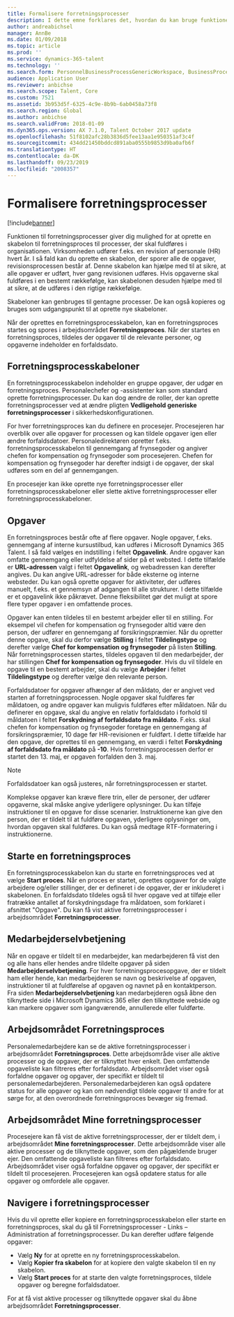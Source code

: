 ```yaml
---
title: Formalisere forretningsprocesser
description: I dette emne forklares det, hvordan du kan bruge funktionen til forretningsprocesser til at oprette en skabelon til forretningsproces til processer, der skal fuldføres inden for organisationen.
author: andreabichsel
manager: AnnBe
ms.date: 01/09/2018
ms.topic: article
ms.prod: ''
ms.service: dynamics-365-talent
ms.technology: ''
ms.search.form: PersonnelBusinessProcessGenericWorkspace, BusinessProcessGenericTemplateListpage, BusinessProcessGenericMyTemplates, BusinessProcessGroupAssignment
audience: Application User
ms.reviewer: anbichse
ms.search.scope: Talent, Core
ms.custom: 7521
ms.assetid: 3b953d5f-6325-4c9e-8b9b-6ab0458a73f8
ms.search.region: Global
ms.author: anbichse
ms.search.validFrom: 2018-01-09
ms.dyn365.ops.version: AX 7.1.0, Talent October 2017 update
ms.openlocfilehash: 51f8102afc28b3836d5fee13aa1e950351af3c4f
ms.sourcegitcommit: 434dd21450bddcd891aba0555b9853d9ba0afb6f
ms.translationtype: HT
ms.contentlocale: da-DK
ms.lasthandoff: 09/23/2019
ms.locfileid: "2008357"
---
```

# <a name="formalize-business-processes"></a>Formalisere forretningsprocesser

[!include[banner](includes/banner.md)]

Funktionen til forretningsprocesser giver dig mulighed for at oprette en skabelon til forretningsproces til processer, der skal fuldføres i organisationen. Virksomheden udfører f.eks. en revision af personale (HR) hvert år. I så fald kan du oprette en skabelon, der sporer alle de opgaver, revisionsprocessen består af. Denne skabelon kan hjælpe med til at sikre, at alle opgaver er udført, hver gang revisionen udføres. Hvis opgaverne skal fuldføres i en bestemt rækkefølge, kan skabelonen desuden hjælpe med til at sikre, at de udføres i den rigtige rækkefølge.

Skabeloner kan genbruges til gentagne processer. De kan også kopieres og bruges som udgangspunkt til at oprette nye skabeloner.

Når der oprettes en forretningsprocesskabelon, kan en forretningsproces startes og spores i arbejdsområdet **Forretningsproces**. Når der startes en forretningsproces, tildeles der opgaver til de relevante personer, og opgaverne indeholder en forfaldsdato.

## <a name="business-process-templates"></a>Forretningsprocesskabeloner
En forretningsprocesskabelon indeholder en gruppe opgaver, der udgør en forretningsproces. Personalechefer og -assistenter kan som standard oprette forretningsprocesser. Du kan dog ændre de roller, der kan oprette forretningsprocesser ved at ændre pligten **Vedligehold generiske forretningsprocesser** i sikkerhedskonfigurationen.

For hver forretningsproces kan du definere en procesejer. Procesejeren har overblik over alle opgaver for processen og kan tildele opgaver igen eller ændre forfaldsdatoer. Personaledirektøren opretter f.eks. forretningsprocesskabelon til gennemgang af frynsegoder og angiver chefen for kompensation og frynsegoder som procesejeren. Chefen for kompensation og frynsegoder har derefter indsigt i de opgaver, der skal udføres som en del af gennemgangen.

En procesejer kan ikke oprette nye forretningsprocesser eller forretningsprocesskabeloner eller slette aktive forretningsprocesser eller forretningsprocesskabeloner.

## <a name="tasks"></a>Opgaver
En forretningsproces består ofte af flere opgaver. Nogle opgaver, f.eks. gennemgang af interne kursustilbud, kan udføres i Microsoft Dynamics 365 Talent. I så fald vælges en indstilling i feltet **Opgavelink**. Andre opgaver kan omfatte gennemgang eller udfyldelse af sider på et websted. I dette tilfælde er **URL-adressen** valgt i feltet **Opgavelink**, og webadressen kan derefter angives. Du kan angive URL-adresser for både eksterne og interne websteder. Du kan også oprette opgaver for aktiviteter, der udføres manuelt, f.eks. et gennemsyn af adgangen til alle strukturer. I dette tilfælde er et opgavelink ikke påkrævet. Denne fleksibilitet gør det muligt at spore flere typer opgaver i en omfattende proces.

Opgaver kan enten tildeles til en bestemt arbejder eller til en stilling. For eksempel vil chefen for kompensation og frynsegoder altid være den person, der udfører en gennemgang af forsikringspræmier. Når du opretter denne opgave, skal du derfor vælge **Stilling** i feltet **Tildelingstype** og derefter vælge **Chef for kompensation og frynsegoder** på listen **Stilling**. Når forretningsprocessen startes, tildeles opgaven til den medarbejder, der har stillingen **Chef for kompensation og frynsegoder**. Hvis du vil tildele en opgave til en bestemt arbejder, skal du vælge **Arbejder** i feltet **Tildelingstype** og derefter vælge den relevante person.

Forfaldsdatoer for opgaver afhænger af den måldato, der er angivet ved starten af forretningsprocessen. Nogle opgaver skal fuldføres før måldatoen, og andre opgaver kan muligvis fuldføres efter måldatoen. Når du definerer en opgave, skal du angive en relativ forfaldsdato i forhold til måldatoen i feltet **Forskydning af forfaldsdato fra måldato**. F.eks. skal chefen for kompensation og frynsegoder foretage en gennemgang af forsikringspræmier, 10 dage før HR-revisionen er fuldført. I dette tilfælde har den opgave, der oprettes til en gennemgang, en værdi i feltet **Forskydning af forfaldsdato fra måldato** på **-10**. Hvis forretningsprocessen derfor er startet den 13. maj, er opgaven forfalden den 3. maj.

> [!NOTE]
> Forfaldsdatoer kan også justeres, når forretningsprocessen er startet.

Komplekse opgaver kan kræve flere trin, eller de personer, der udfører opgaverne, skal måske angive yderligere oplysninger. Du kan tilføje instruktioner til en opgave for disse scenarier. Instruktionerne kan give den person, der er tildelt til at fuldføre opgaven, yderligere oplysninger om, hvordan opgaven skal fuldføres. Du kan også medtage RTF-formatering i instruktionerne.

## <a name="starting-a-business-process"></a>Starte en forretningsproces
En forretningsprocesskabelon kan du starte en forretningsproces ved at vælge **Start proces**. Når en proces er startet, oprettes opgaver for de valgte arbejdere og/eller stillinger, der er defineret i de opgaver, der er inkluderet i skabelonen. En forfaldsdato tildeles også til hver opgave ved at tilføje eller fratrække antallet af forskydningsdage fra måldatoen, som forklaret i afsnittet "Opgave". Du kan få vist aktive forretningsprocesser i arbejdsområdet **Forretningsprocesser**.

## <a name="employee-self-service"></a>Medarbejderselvbetjening
Når en opgave er tildelt til en medarbejder, kan medarbejderen få vist den og alle hans eller hendes andre tildelte opgaver på siden **Medarbejderselvbetjening**. For hver forretningsprocesopgave, der er tildelt ham eller hende, kan medarbejderen se navn og beskrivelse af opgaven, instruktioner til at fuldførelse af opgaven og navnet på en kontaktperson. Fra siden **Medarbejderselvbetjening** kan medarbejderen også åbne den tilknyttede side i Microsoft Dynamics 365 eller den tilknyttede webside og kan markere opgaver som igangværende, annullerede eller fuldførte.

## <a name="business-process-workspace"></a>Arbejdsområdet Forretningsproces
Personalemedarbejdere kan se de aktive forretningsprocesser i arbejdsområdet **Forretningsproces**. Dette arbejdsområde viser alle aktive processer og de opgaver, der er tilknyttet hver enkelt. Den omfattende opgaveliste kan filtreres efter forfaldsdato. Arbejdsområdet viser også forfaldne opgaver og opgaver, der specifikt er tildelt til personalemedarbejderen. Personalemedarbejderen kan også opdatere status for alle opgaver og kan om nødvendigt tildele opgaver til andre for at sørge for, at den overordnede forretningsproces bevæger sig fremad.

## <a name="my-business-processes-workspace"></a>Arbejdsområdet Mine forretningsprocesser
Procesejere kan få vist de aktive forretningsprocesser, der er tildelt dem, i arbejdsområdet **Mine forretningsprocesser**. Dette arbejdsområde viser alle aktive processer og de tilknyttede opgaver, som den pågældende bruger ejer. Den omfattende opgaveliste kan filtreres efter forfaldsdato. Arbejdsområdet viser også forfaldne opgaver og opgaver, der specifikt er tildelt til procesejeren. Procesejeren kan også opdatere status for alle opgaver og omfordele alle opgaver.

## <a name="navigating-business-processes"></a>Navigere i forretningsprocesser
Hvis du vil oprette eller kopiere en forretningsprocesskabelon eller starte en forretningsproces, skal du gå til Forretningsprocesser - Links – Administration af forretningsprocesser. Du kan derefter udføre følgende opgaver:

- Vælg **Ny** for at oprette en ny forretningsprocesskabelon.
- Vælg **Kopier fra skabelon** for at kopiere den valgte skabelon til en ny skabelon.
- Vælg **Start proces** for at starte den valgte forretningsproces, tildele opgaver og beregne forfaldsdatoer.

For at få vist aktive processer og tilknyttede opgaver skal du åbne arbejdsområdet **Forretningsprocesser**.

